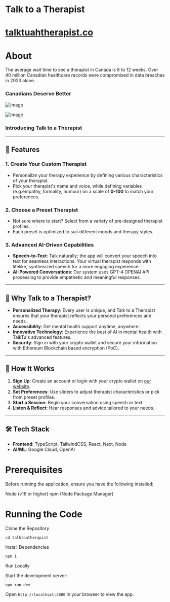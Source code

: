 # Talk to a Therapist
# [talktuahtherapist.co](https://talktuahtherapist.co/)

# About

The average wait time to see a therapist in Canada is 8 to 12 weeks.
Over 40 million Canadian healthcare records were compromised in data breaches in 2023 alone.

### Canadians Deserve Better

![image](https://github.com/user-attachments/assets/ebea787a-8cef-45b7-9658-045f4929237c)

![image](https://github.com/user-attachments/assets/5a8c3538-3ef7-43e6-abd7-13d56da51fe9)

### Introducing Talk to a Therapist

---

## 🚀 Features

### 1. **Create Your Custom Therapist**
- Personalize your therapy experience by defining various characteristics of your therapist.
- Pick your therapist's name and voice, while defining variables (e.g.empathy, formality, humour) on a scale of **0-100** to match your preferences.

### 2. **Choose a Preset Therapist**
- Not sure where to start? Select from a variety of pre-designed therapist profiles.
- Each preset is optimized to suit different moods and therapy styles.

### 3. **Advanced AI-Driven Capabilities**
- **Speech-to-Text**: Talk naturally; the app will convert your speech into text for seamless interactions. Your virtual therapist responds with lifelike, synthesized speech for a more engaging experience.
- **AI-Powered Conversations**: Our system uses GPT-4 OPENAI API processing to provide empathetic and meaningful responses.

---

## 🎯 Why Talk to a Therapist?
- **Personalized Therapy**: Every user is unique, and Talk to a Therapist ensures that your therapist reflects your personal preferences and needs.
- **Accessibility**: Get mental health support anytime, anywhere.
- **Innovative Technology**: Experience the best of AI in mental health with TalkTu's advanced features.
- **Security**: Sign in with your crypto wallet and secure your information with Ethereum Blockchain based encryption (PoC).

---

## 📖 How It Works
1. **Sign Up**: Create an account or login with your crypto wallet on [our website](https://talktuahtherapist.co/).
2. **Set Preferences**: Use sliders to adjust therapist characteristics or pick from preset profiles.
3. **Start a Session**: Begin your conversation using speech or text.
4. **Listen & Reflect**: Hear responses and advice tailored to your needs.

---

## 🛠️ Tech Stack
- **Frontend**: TypeScript, TailwindCSS, React, Next, Node
- **AI/ML**: Google Cloud, OpenAI

# Prerequisites

Before running the application, ensure you have the following installed:

Node (v16 or higher)
npm (Node Package Manager)

# Running the Code

Clone the Repository

`cd talktoatherapist`

Install Dependencies

`npm i`

Run Locally

Start the development server:

`npm run dev`

Open `http://localhost:3000` in your browser to view the app.
